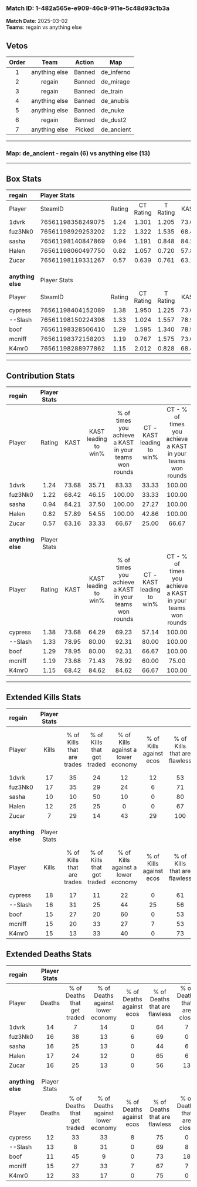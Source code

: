 ### Match ID: 1-482a565e-e909-46c9-911e-5c48d93c1b3a  
**Match Date**: 2025-03-02  
**Teams**: regain vs anything else  

## Vetos  

| Order | Team | Action | Map |
| :---: | :--: | :----: | --- |
| 1 | anything else | Banned | de_inferno |
| 2 | regain | Banned | de_mirage |
| 3 | regain | Banned | de_train |
| 4 | anything else | Banned | de_anubis |
| 5 | anything else | Banned | de_nuke |
| 6 | regain | Banned | de_dust2 |
| 7 | anything else | Picked | de_ancient |

---  

### **Map**: de_ancient - regain (6) vs anything else (13)  
---  

## Box Stats  

| **regain**        | Player Stats      |        |           |          |       |      |       |         |        |      |     |
| :- | :- | :-: | :-: | :-: | :-: | :-: | :-: | :-: | :-: | :-: | :-: |
| Player            | SteamID           | Rating | CT Rating | T Rating | KAST  | ADR  | Kills | Assists | Deaths | K/D  | HS% |
| 1dvrk             | 76561198358249075 |  1.24  |   1.301   |  1.205   | 73.68 | 78.8 |  17   |    1    |   14   | 1.21 | 29  |
| fuz3Nk0           | 76561198929253202 |  1.22  |   1.322   |  1.535   | 68.42 | 98.1 |  17   |    4    |   16   | 1.06 | 76  |
| sasha             | 76561198140847869 |  0.94  |   1.191   |  0.848   | 84.21 | 70.7 |  10   |    6    |   16   | 0.63 | 30  |
| Halen             | 76561198060497750 |  0.82  |   1.057   |  0.720   | 57.89 | 72.7 |  12   |    6    |   17   | 0.71 | 33  |
| Zucar             | 76561198119331267 |  0.57  |   0.639   |  0.761   | 63.16 | 49.5 |   7   |    4    |   16   | 0.44 | 14  |
|                   |                   |        |           |          |       |      |       |         |        |      |     |
|                   |                   |        |           |          |       |      |       |         |        |      |     |
|                   |                   |        |           |          |       |      |       |         |        |      |     |
| **anything else** | Player Stats      |        |           |          |       |      |       |         |        |      |     |
| Player            | SteamID           | Rating | CT Rating | T Rating | KAST  | ADR  | Kills | Assists | Deaths | K/D  | HS% |
| cypress           | 76561198404152089 |  1.38  |   1.950   |  1.225   | 73.68 | 88.3 |  18   |    3    |   12   | 1.50 | 61  |
| --Slash           | 76561198150224398 |  1.33  |   1.024   |  1.557   | 78.95 | 94.6 |  16   |    5    |   13   | 1.23 | 75  |
| boof              | 76561198328506410 |  1.29  |   1.595   |  1.340   | 78.95 | 81.5 |  15   |    4    |   11   | 1.36 | 66  |
| mcniff            | 76561198372158203 |  1.19  |   0.767   |  1.575   | 73.68 | 95.5 |  15   |    5    |   15   | 1.00 | 60  |
| K4mr0             | 76561198288977862 |  1.15  |   2.012   |  0.828   | 68.42 | 76.6 |  15   |    0    |   12   | 1.25 | 80  |
---  

## Contribution Stats  

| **regain**        | Player Stats |       |                      |                                                        |                           |                                                             |                          |                                                            |
| :- | :-: | :-: | :-: | :-: | :-: | :-: | :-: | :-: |
| Player            |    Rating    | KAST  | KAST leading to win% | % of times you achieve a KAST in your teams won rounds | CT - KAST leading to win% | CT - % of times you achieve a KAST in your teams won rounds | T - KAST leading to win% | T - % of times you achieve a KAST in your teams won rounds |
| 1dvrk             |     1.24     | 73.68 |        35.71         |                         83.33                          |           33.33           |                           100.00                            |          40.00           |                           66.67                            |
| fuz3Nk0           |     1.22     | 68.42 |        46.15         |                         100.00                         |           33.33           |                           100.00                            |          75.00           |                           100.00                           |
| sasha             |     0.94     | 84.21 |        37.50         |                         100.00                         |           27.27           |                           100.00                            |          60.00           |                           100.00                           |
| Halen             |     0.82     | 57.89 |        54.55         |                         100.00                         |           42.86           |                           100.00                            |          75.00           |                           100.00                           |
| Zucar             |     0.57     | 63.16 |        33.33         |                         66.67                          |           25.00           |                            66.67                            |          50.00           |                           66.67                            |
|                   |              |       |                      |                                                        |                           |                                                             |                          |                                                            |
|                   |              |       |                      |                                                        |                           |                                                             |                          |                                                            |
|                   |              |       |                      |                                                        |                           |                                                             |                          |                                                            |
| **anything else** | Player Stats |       |                      |                                                        |                           |                                                             |                          |                                                            |
| Player            |    Rating    | KAST  | KAST leading to win% | % of times you achieve a KAST in your teams won rounds | CT - KAST leading to win% | CT - % of times you achieve a KAST in your teams won rounds | T - KAST leading to win% | T - % of times you achieve a KAST in your teams won rounds |
| cypress           |     1.38     | 73.68 |        64.29         |                         69.23                          |           57.14           |                           100.00                            |          71.43           |                           55.56                            |
| --Slash           |     1.33     | 78.95 |        80.00         |                         92.31                          |           80.00           |                           100.00                            |          80.00           |                           88.89                            |
| boof              |     1.29     | 78.95 |        80.00         |                         92.31                          |           66.67           |                           100.00                            |          88.89           |                           88.89                            |
| mcniff            |     1.19     | 73.68 |        71.43         |                         76.92                          |           60.00           |                            75.00                            |          77.78           |                           77.78                            |
| K4mr0             |     1.15     | 68.42 |        84.62         |                         84.62                          |           66.67           |                           100.00                            |          100.00          |                           77.78                            |
---  

## Extended Kills Stats  

| **regain**        | Player Stats |                            |                            |                                    |                         |                              |                                 |                                       |                    |           |
| :- | :-: | :-: | :-: | :-: | :-: | :-: | :-: | :-: | :-: | :-: |
| Player            |    Kills     | % of Kills that are trades | % of Kills that got traded | % of Kills against a lower economy | % of Kills against ecos | % of Kills that are flawless | % of Kills that are close duels | % of Kills that are assisted by flash | Pistol Round Kills | AWP Kills |
| 1dvrk             |      17      |             35             |             24             |                 12                 |           12            |              53              |                6                |                   6                   |         2          |     4     |
| fuz3Nk0           |      17      |             35             |             29             |                 24                 |            6            |              71              |               12                |                   0                   |         1          |     0     |
| sasha             |      10      |             10             |             50             |                 10                 |            0            |              80              |               10                |                  10                   |         1          |     0     |
| Halen             |      12      |             25             |             25             |                 0                  |            0            |              67              |                0                |                   0                   |         0          |     0     |
| Zucar             |      7       |             29             |             14             |                 43                 |           29            |             100              |                0                |                   0                   |         0          |     0     |
|                   |              |                            |                            |                                    |                         |                              |                                 |                                       |                    |           |
|                   |              |                            |                            |                                    |                         |                              |                                 |                                       |                    |           |
|                   |              |                            |                            |                                    |                         |                              |                                 |                                       |                    |           |
| **anything else** | Player Stats |                            |                            |                                    |                         |                              |                                 |                                       |                    |           |
| Player            |    Kills     | % of Kills that are trades | % of Kills that got traded | % of Kills against a lower economy | % of Kills against ecos | % of Kills that are flawless | % of Kills that are close duels | % of Kills that are assisted by flash | Pistol Round Kills | AWP Kills |
| cypress           |      18      |             17             |             11             |                 22                 |            0            |              61              |                6                |                   0                   |         4          |     0     |
| --Slash           |      16      |             31             |             25             |                 44                 |           25            |              56              |               13                |                   0                   |         2          |     0     |
| boof              |      15      |             27             |             20             |                 60                 |            0            |              53              |                0                |                  13                   |         0          |     0     |
| mcniff            |      15      |             20             |             33             |                 27                 |            7            |              53              |               13                |                   0                   |         1          |     0     |
| K4mr0             |      15      |             13             |             33             |                 40                 |            0            |              73              |                0                |                   0                   |         3          |     1     |
## Extended Deaths Stats  

| **regain**        | Player Stats |                             |                                   |                          |                               |                            |                           |               |
| :- | :-: | :-: | :-: | :-: | :-: | :-: | :-: | :-: |
| Player            |    Deaths    | % of Deaths that get traded | % of Deaths against lower economy | % of Deaths against ecos | % of Deaths that are flawless | % of Deaths that are close | % of Deaths while blinded | Deaths to AWP |
| 1dvrk             |      14      |              7              |                14                 |            0             |              64               |             7              |             0             |       0       |
| fuz3Nk0           |      16      |             38              |                13                 |            6             |              69               |             0              |             0             |       0       |
| sasha             |      16      |             25              |                13                 |            0             |              44               |             6              |             0             |       1       |
| Halen             |      17      |             24              |                12                 |            0             |              65               |             6              |             6             |       0       |
| Zucar             |      16      |             25              |                13                 |            0             |              56               |             13             |             6             |       0       |
|                   |              |                             |                                   |                          |                               |                            |                           |               |
|                   |              |                             |                                   |                          |                               |                            |                           |               |
|                   |              |                             |                                   |                          |                               |                            |                           |               |
| **anything else** | Player Stats |                             |                                   |                          |                               |                            |                           |               |
| Player            |    Deaths    | % of Deaths that get traded | % of Deaths against lower economy | % of Deaths against ecos | % of Deaths that are flawless | % of Deaths that are close | % of Deaths while blinded | Deaths to AWP |
| cypress           |      12      |             33              |                33                 |            8             |              75               |             0              |             0             |       1       |
| --Slash           |      13      |              8              |                31                 |            0             |              69               |             8              |             8             |       1       |
| boof              |      11      |             45              |                 9                 |            0             |              73               |             18             |             0             |       1       |
| mcniff            |      15      |             27              |                33                 |            7             |              67               |             7              |             0             |       1       |
| K4mr0             |      12      |             33              |                17                 |            0             |              75               |             0              |             8             |       0       |
